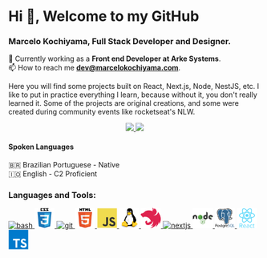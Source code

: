# Hi 👋, Welcome to my GitHub
### Marcelo Kochiyama, Full Stack Developer and Designer.</h3>

🔭 Currently working as a **Front end Developer at Arke Systems**.  
📫 How to reach me **dev@marcelokochiyama.com**.   

Here you will find some projects built on React, Next.js, Node, NestJS, etc. I like to put in practice everything I learn, because without it, you don't really learned it. Some of the projects are original creations, and some were created during community events like rocketseat's NLW.

<div align="center">
   <a href="https://github.com/Kochiyama">
    <img height="150em" src="https://github-readme-stats.vercel.app/api?username=Kochiyama&show_icons=true&theme=rose_pine&include_all_commits=true&count_private=true&border_color=ffffff00"/>
    <img height="150em" src="http://github-readme-streak-stats.herokuapp.com?user=Kochiyama&theme=rose_pine&hide_border=true" />
  </a>
</div>

#### Spoken Languages

🇧🇷 Brazilian Portuguese - Native   
🇮🇴 English - C2 Proficient

<h3 align="left">Languages and Tools:</h3>
<p align="left"> <a href="https://www.gnu.org/software/bash/" target="_blank" rel="noreferrer"> <img src="https://www.vectorlogo.zone/logos/gnu_bash/gnu_bash-icon.svg" alt="bash" width="40" height="40"/> </a> <a href="https://www.w3schools.com/css/" target="_blank" rel="noreferrer"> <img src="https://raw.githubusercontent.com/devicons/devicon/master/icons/css3/css3-original-wordmark.svg" alt="css3" width="40" height="40"/> </a> <a href="https://git-scm.com/" target="_blank" rel="noreferrer"> <img src="https://www.vectorlogo.zone/logos/git-scm/git-scm-icon.svg" alt="git" width="40" height="40"/> </a> <a href="https://www.w3.org/html/" target="_blank" rel="noreferrer"> <img src="https://raw.githubusercontent.com/devicons/devicon/master/icons/html5/html5-original-wordmark.svg" alt="html5" width="40" height="40"/> </a> <a href="https://developer.mozilla.org/en-US/docs/Web/JavaScript" target="_blank" rel="noreferrer"> <img src="https://raw.githubusercontent.com/devicons/devicon/master/icons/javascript/javascript-original.svg" alt="javascript" width="40" height="40"/> </a> <a href="https://www.linux.org/" target="_blank" rel="noreferrer"> <img src="https://raw.githubusercontent.com/devicons/devicon/master/icons/linux/linux-original.svg" alt="linux" width="40" height="40"/> </a> <a href="https://nestjs.com/" target="_blank" rel="noreferrer"> <img src="https://raw.githubusercontent.com/devicons/devicon/master/icons/nestjs/nestjs-plain.svg" alt="nestjs" width="40" height="40"/> </a> <a href="https://nextjs.org/" target="_blank" rel="noreferrer"> <img src="https://cdn.worldvectorlogo.com/logos/nextjs-2.svg" alt="nextjs" width="40" height="40"/> </a> <a href="https://nodejs.org" target="_blank" rel="noreferrer"> <img src="https://raw.githubusercontent.com/devicons/devicon/master/icons/nodejs/nodejs-original-wordmark.svg" alt="nodejs" width="40" height="40"/> </a> <a href="https://www.postgresql.org" target="_blank" rel="noreferrer"> <img src="https://raw.githubusercontent.com/devicons/devicon/master/icons/postgresql/postgresql-original-wordmark.svg" alt="postgresql" width="40" height="40"/> </a> <a href="https://reactjs.org/" target="_blank" rel="noreferrer"> <img src="https://raw.githubusercontent.com/devicons/devicon/master/icons/react/react-original-wordmark.svg" alt="react" width="40" height="40"/> </a> <a href="https://www.typescriptlang.org/" target="_blank" rel="noreferrer"> <img src="https://raw.githubusercontent.com/devicons/devicon/master/icons/typescript/typescript-original.svg" alt="typescript" width="40" height="40"/> </a> </p>

<!-- #### Techs, Tools & Languages

- Typescript
- Javascript
- NodeJS
- NestJS
- React
- NextJS
- Postgres
- Docker -->



<!-- I've found in programming a superpower, where you can create solutions that help others and unleash your creativity building anything you want or need. 
The first techlonogy I've learned was plain HTML, building websites with 12 years old. Then added some CSS and javascript on thoose same websites. 
After some years, I have started to learn Graphic Design, Front end Development with React and Back End development with NodeJS. Basically, I spent my 
last two years learnining on a non-stop mode, Next.js, NodeJS, Typescript, clean archtechture, design patterns, and a lot more. Recently started to learn 
and develop with NestJS.

I'm currently enrolled in a Software Engineering Bachelor, where I can revist the basics and get a strong foundation. Bu as always, learning cutting edge technologiesm, and developing projects where I can put that knowledge in action.

I'm also working as a full-time developer on UNIGRAN, one of the biggest and best Universities on my state (Mato Grosso do Sul - Brasil). Here I'm developing
solutions for the academics and the internal team, in the same technologies: Next.js, Node.js and postgres. -->


  
<!-- <div align="center">
  <img height="180em" src="https://github-readme-stats.vercel.app/api/top-langs/?username=Kochiyama&layout=compact&langs_count=7&theme=tokyonight&border_color=ffffff00"/>
</div> -->
